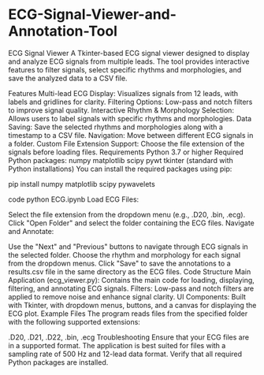 # ECG-Signal-Viewer-and-Annotation-Tool
ECG Signal Viewer
A Tkinter-based ECG signal viewer designed to display and analyze ECG signals from multiple leads. The tool provides interactive features to filter signals, select specific rhythms and morphologies, and save the analyzed data to a CSV file.

Features
Multi-lead ECG Display: Visualizes signals from 12 leads, with labels and gridlines for clarity.
Filtering Options: Low-pass and notch filters to improve signal quality.
Interactive Rhythm & Morphology Selection: Allows users to label signals with specific rhythms and morphologies.
Data Saving: Save the selected rhythms and morphologies along with a timestamp to a CSV file.
Navigation: Move between different ECG signals in a folder.
Custom File Extension Support: Choose the file extension of the signals before loading files.
Requirements
Python 3.7 or higher
Required Python packages:
numpy
matplotlib
scipy
pywt
tkinter (standard with Python installations)
You can install the required packages using pip:

pip install numpy matplotlib scipy pywavelets



 code
python ECG.ipynb
Load ECG Files:

Select the file extension from the dropdown menu (e.g., .D20, .bin, .ecg).
Click "Open Folder" and select the folder containing the ECG files.
Navigate and Annotate:

Use the "Next" and "Previous" buttons to navigate through ECG signals in the selected folder.
Choose the rhythm and morphology for each signal from the dropdown menus.
Click "Save" to save the annotations to a results.csv file in the same directory as the ECG files.
Code Structure
Main Application (ecg_viewer.py): Contains the main code for loading, displaying, filtering, and annotating ECG signals.
Filters: Low-pass and notch filters are applied to remove noise and enhance signal clarity.
UI Components: Built with Tkinter, with dropdown menus, buttons, and a canvas for displaying the ECG plot.
Example Files
The program reads files from the specified folder with the following supported extensions:

.D20, .D21, .D22, .bin, .ecg
Troubleshooting
Ensure that your ECG files are in a supported format.
The application is best suited for files with a sampling rate of 500 Hz and 12-lead data format.
Verify that all required Python packages are installed.
